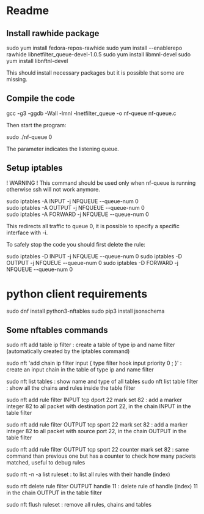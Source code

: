 # Readme

## Install rawhide package

sudo yum install fedora-repos-rawhide
sudo yum install --enablerepo rawhide libnetfilter_queue-devel-1.0.5
sudo yum install libmnl-devel
sudo yum install libnftnl-devel

This should install necessary packages but it is possible that some are missing.

## Compile the code

gcc -g3 -ggdb -Wall -lmnl -lnetfilter_queue -o nf-queue nf-queue.c

Then start the program:

sudo ./nf-queue 0

The parameter indicates the listening queue.

## Setup iptables

! WARNING ! This command should be used only when nf-queue is running otherwise ssh will not work anymore.

sudo iptables -A INPUT -j NFQUEUE --queue-num 0 \
sudo iptables -A OUTPUT -j NFQUEUE --queue-num 0 \
sudo iptables -A FORWARD -j NFQUEUE --queue-num 0

This redirects all traffic to queue 0, it is possible to specify a specific interface with -i.

To safely stop the code you should first delete the rule:

sudo iptables -D INPUT -j NFQUEUE --queue-num 0
sudo iptables -D OUTPUT -j NFQUEUE --queue-num 0
sudo iptables -D FORWARD -j NFQUEUE --queue-num 0

# python client requirements 

sudo dnf install python3-nftables
sudo pip3 install jsonschema

## Some nftables commands

sudo nft add table ip filter : create a table of type ip and name filter (automatically created by the iptables command)

sudo nft 'add chain ip filter input { type filter hook input priority 0 ; }' : create an input chain in the table of type ip and name filter

sudo nft list tables : show name and type of all tables
sudo nft list table filter : show all the chains and rules inside the table filter

sudo nft add rule filter INPUT tcp dport 22 mark set 82 : add a marker integer 82 to all packet with destination port 22, in the chain INPUT in the table filter

sudo nft add rule filter OUTPUT tcp sport 22 mark set 82 : add a marker integer 82 to all packet with source port 22, in the chain OUTPUT in the table filter

sudo nft add rule filter OUTPUT tcp sport 22 counter mark set 82 : same command than previous one but has a counter to check how many packets matched, useful to debug rules

sudo nft -n -a list ruleset : to list all rules with their handle (index)

sudo nft delete rule filter OUTPUT handle 11 : delete rule of handle (index) 11 in the chain OUTPUT in the table filter

sudo nft flush ruleset : remove all rules, chains and tables


